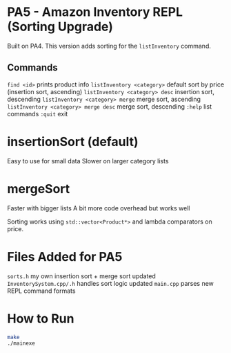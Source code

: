 # PA5 - Amazon Inventory REPL (Sorting Upgrade)

Built on PA4. This version adds sorting for the `listInventory` command.

## Commands
`find <id>` prints product info
`listInventory <category>` default sort by price (insertion sort, ascending)
`listInventory <category> desc` insertion sort, descending
`listInventory <category> merge` merge sort, ascending
`listInventory <category> merge desc` merge sort, descending
`:help` list commands
`:quit` exit

# insertionSort (default)
Easy to use for small data
Slower on larger category lists

# mergeSort
Faster with bigger lists
A bit more code overhead but works well

Sorting works using `std::vector<Product*>` and lambda comparators on price.

# Files Added for PA5

`sorts.h` my own insertion sort + merge sort
updated `InventorySystem.cpp/.h` handles sort logic
updated `main.cpp` parses new REPL command formats

# How to Run

```bash
make
./mainexe
